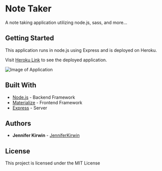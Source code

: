 # Note Taker
A note taking application utilizing node.js, sass, and more...

## Getting Started
This application runs in node.js using Express and is deployed on Heroku.

Visit [Heroku Link](www.google.com) to see the deployed application.

![Image of Application]()

## Built With

* [Node.js](https://nodejs.org/en/) - Backend Framework
* [Materialize](https://materializecss.com/) - Frontend Framework
* [Express](https://www.npmjs.com/package/express) - Server

## Authors

* **Jennifer Kirwin** - [JenniferKirwin](https://github.com/jenniferkirwin)

## License

This project is licensed under the MIT License
